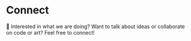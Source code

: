 # Connect
🤔 Interested in what we are doing? Want to talk about ideas or collaborate on code or art? Feel free to connect!
